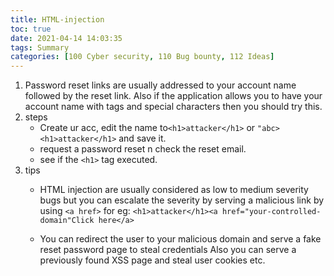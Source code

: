```yaml
---
title: HTML-injection
toc: true
date: 2021-04-14 14:03:35
tags: Summary
categories: [100 Cyber security, 110 Bug bounty, 112 Ideas]
---
```


1. Password reset links are usually addressed to your account name followed by the reset link. Also if the application allows you to have your account name with tags and special characters then you should try this.
1. steps
    * Create ur acc, edit the name to`<h1>attacker</h1>` or `"abc><h1>attacker</h1>`
    and save it.
    * request a password reset n check the reset email.
    * see if the `<h1>` tag executed.
1. tips
    * HTML injection are usually considered as low to medium severity bugs but you can escalate the severity by serving a malicious link by using `<a href>` for eg:
    `<h1>attacker</h1><a href="your-controlled-domain"Click here</a>`

    * You can redirect the user to your malicious domain and serve a fake reset password page to steal credentials Also you can serve a previously found XSS page and steal user cookies etc.
